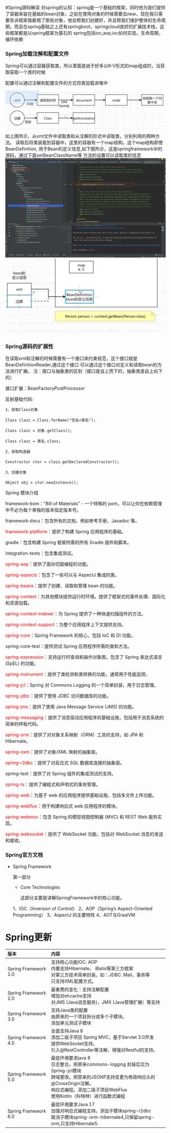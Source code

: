 #Spring源码解读
对spring的认知：spring是一个基础的框架，同时他为我们提供了容器来装在基础的bean对象，之前在使用对象的时候需要去new，现在我只需要告诉框架我都用了那些对象，他会帮我们创建好，并且帮我们维护整体的生命周期，而且在spring基础之上还有springboot，springcloud良好的扩展技术栈，这些框架都是以spring框架为基石的
spring包括ioc,aop,ioc如何实现，生命周期，循环依赖

### Spring加载注解和配置文件
Spring可以通过容器获取类，所以里面是由于好多以K-V形式的map组成的，当获取获取一个类的时候

配置可以通过注解和配置文件的方式将类加载进堆中

![img_1.png](img_1.png)
如上图所示，从xml文件中读取类和从注解的形式中读取类，分别利用的两种方法。
读取后将类装载到容器中，这里的容器有一个map结构，这个map结构即使BeanDefinition,
用于Bean的定义信息,如下图所示，这是springframework中的源码，通过下面setBeanClassName等
方法的设置可以读取类的信息
![img_2.png](img_2.png)
![img_3.png](img_3.png)

### Spring源码的扩展性
在读取xml和注解的时候需要有一个接口来约束规范，这个接口就是BeanDefinitionReader,通过这个接口
可以通过这个接口对定义和读取bean的方法进行扩展。
注：接口与抽象类的区别（接口是自上而下的，抽象类是自上向下的）

接口扩展：BeanFactoryPostProcessor

反射基础代码:
```
1、获取Class对象

Class clazz = Class.forName("包名+类名");

Class clazz = 对象.getClass();

Class clazz = 类名.class;

2、获取构造器

Constructor ctor = clazz.getDeclaredConstructor();

3、创建对象

Object obj = ctor.newInstance();
```
Spring 模块介绍

framework-bom："Bill of Materials" - 一个特殊的 pom，可以让你在依赖管理中不必为每个单独的版本指定版本号。

framework-docs：包含所有的文档，例如参考手册，Javadoc 等。

<span style="color:red;">framework-platform</span>：提供了构建 Spring 应用程序的基础。

gradle：包含构建 Spring 框架所需的所有 Gradle 插件和脚本。

integration-tests：包含集成测试。

<span style="color:red;">spring-aop</span>：提供了面向切面编程的功能。

<span style="color:red;">spring-aspects</span>：包含了一些可以与 AspectJ 集成的类。

<span style="color:red;">spring-beans</span>：提供了创建、读取和管理 bean 的功能。

<span style="color:red;">spring-context</span>：为其他模块提供运行时环境。提供了框架式的事件处理、国际化和资源加载。

<span style="color:red;">spring-context-indexer</span>：为 Spring 提供了一种快速扫描组件的方法。

<span style="color:red;">spring-context-support</span>：为整个应用程序上下文提供支持。

<span style="color:red;">spring-core</span>：Spring Framework 的核心，包括 IoC 和 DI 功能。

spring-core-test：提供测试 Spring 应用程序所需的类和方法。

<span style="color:red;">spring-expression</span>：支持运行时查询和操作对象图，包含了 Spring 表达式语言 (SpEL) 的功能。

<span style="color:red;">spring-instrument</span>：提供了类检测和类转换的功能，通常用于性能监控。

<span style="color:red;">spring-jcl</span>：Spring 对 Commons Logging 的一个简单封装，用于日志管理。

<span style="color:red;">spring-jdbc</span>：提供了使用 JDBC 访问数据库的功能。

<span style="color:red;">spring-jms</span>：提供了使用 Java Message Service (JMS) 的功能。

<span style="color:red;">spring-messaging</span>：提供了消息驱动应用程序的基础设施，包括用于消息系统的简单的样板代码。

<span style="color:red;">spring-orm</span>：提供了对对象关系映射（ORM）工具的支持，如 JPA 和 Hibernate。

<span style="color:red;">spring-oxm</span>：提供了对象/XML 映射的抽象层。

<span style="color:red;">spring-r2dbc</span>：提供了对反应式 SQL 数据库连接的抽象层。

spring-test：提供了对 Spring 组件的集成测试的支持。

<span style="color:red;">spring-tx</span>：提供了编程式和声明式的事务管理。

<span style="color:red;">spring-web</span>：为基于 web 的应用程序提供基础设施，包括多文件上传功能。

<span style="color:red;">spring-webflux</span>：用于构建响应式 web 应用程序的模块。

<span style="color:red;">spring-webmvc</span>：包含 Spring 的模型视图控制器 (MVC) 和 REST Web 服务实现。

<span style="color:red;">spring-websocket</span>：提供了 WebSocket 功能，包括对 WebSocket 消息的发送和接收。


### Spring官方文档
- Spring Framework
  
  第一部分
   - Core Technologies
    
        这部分主要是讲解SpringFramework中的核心功能。
    
    1、IOC（Inversion of Control）
    2、AOP（Spring’s Aspect-Oriented Programming）
    3、AspectJ 的主要特性
    4、AOT与GraalVM
  

# Spring更新
| 版本       | 内容  | 
| :--------  | :-----  |
| Spring Framework 1.0 | 支持核心功能IOC. AOP </br> 内置支持Hibernate、 iBatis等第三方框架 <br> 对第三方技术简单封装。如：JDBC. Mail，事务等</br>只支持XML配置方式。|
| Spring Framework 2.0 | 最重费的变化：支持注解配置<br>增加对ehcache支持<br>对JMS (Java消息服务)，JMX (Java管理扩展）等支持|
| Spring Framework 3.0 | 支持Java类的配置<br>由原来的一个项目拆分成多个子模块。<br>添加单元测试子模块|
| Spring Framework 4.0 | 全面支持Java 8<br>添加二级子项目 Spring MVC，基于Servlet 3.0开发<br>提供WebSocket支持。<br>引入@RestController等注解，增强对Restful的支持。|
| Spring Framework 5.0 | 最低环境要求java 8<br>日志整合。把原来commons-logging 封装后交为Spring-jcl模块<br>跨域更改。把原来的JSONP支持变更为修政响应头的@CrossOrigin注解。<br>响应式编程。添加二级子项目WebFlux<br>使用Kotlin（科特林）进行函数式编程|
| Spring Framework 6.0 | 最低环境要求Java 17<br>加强对响应式编程支持。添加子模块spring-r2dbc<br>取消子模块spring-orm-hibernate4,只保留spring-orm,只支持Hibernate5.|
